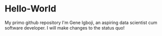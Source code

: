  # Hello-World
My primo github repository
I'm Gene Igboji, an aspiring data scientist cum software developer. I will make changes to the status quo!

